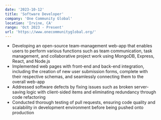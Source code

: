 ```yaml
---
date: '2023-10-12'
title: 'Software Developer'
company: 'One Community Global'
location: 'Irvine, CA'
range: 'Oct 2023 - Present'
url: 'https://www.onecommunityglobal.org/'
---
```


- Developing an open-source team-management web-app that enables users to perform various functions such as team communication, task management, and collaborative project work using MongoDB, Express, React, and Node.js
- Implemented web pages with front-end and back-end integration, including the creation of new user submission forms, complete with their respective schemas, and seamlessly connecting them to the overall web-app
- Addressed software defects by fixing issues such as broken server-saving logic with client-sided items and
  eliminating redundancy through code refactoring
- Conducted thorough testing of pull requests, ensuring code quality and scalability in development environment before being pushed onto production

